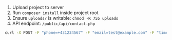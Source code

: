 
1. Upload project to server
2. Run `composer install` inside project root
3. Ensure `uploads/` is writable: `chmod -R 755 uploads`
4. API endpoint: `/public/api/contact.php`

```bash
curl -X POST -F "phone=+431234567" -F "email=test@example.com" -F "time_to_call=Tomorrow" -F "file=@/path/to/license.pdf" https://yourdomain.com/api/contact.php
```
